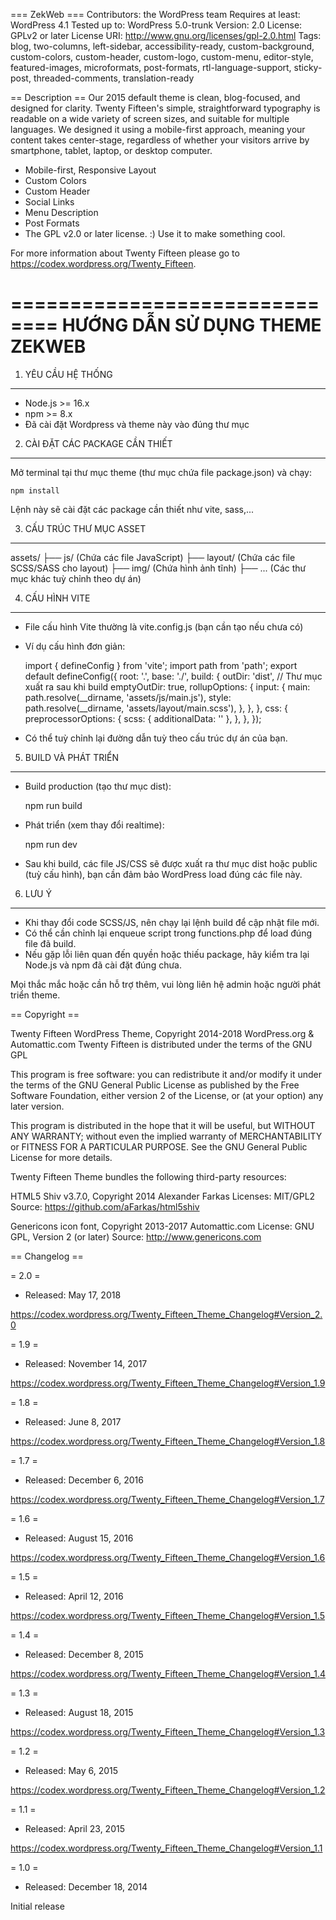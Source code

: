=== ZekWeb ===
Contributors: the WordPress team
Requires at least: WordPress 4.1
Tested up to: WordPress 5.0-trunk
Version: 2.0
License: GPLv2 or later
License URI: http://www.gnu.org/licenses/gpl-2.0.html
Tags: blog, two-columns, left-sidebar, accessibility-ready, custom-background, custom-colors, custom-header, custom-logo, custom-menu, editor-style, featured-images, microformats, post-formats, rtl-language-support, sticky-post, threaded-comments, translation-ready

== Description ==
Our 2015 default theme is clean, blog-focused, and designed for clarity. Twenty Fifteen's simple, straightforward typography is readable on a wide variety of screen sizes, and suitable for multiple languages. We designed it using a mobile-first approach, meaning your content takes center-stage, regardless of whether your visitors arrive by smartphone, tablet, laptop, or desktop computer.

* Mobile-first, Responsive Layout
* Custom Colors
* Custom Header
* Social Links
* Menu Description
* Post Formats
* The GPL v2.0 or later license. :) Use it to make something cool.

For more information about Twenty Fifteen please go to https://codex.wordpress.org/Twenty_Fifteen.

==============================
HƯỚNG DẪN SỬ DỤNG THEME ZEKWEB
==============================

1. YÊU CẦU HỆ THỐNG
-------------------
- Node.js >= 16.x
- npm >= 8.x
- Đã cài đặt Wordpress và theme này vào đúng thư mục

2. CÀI ĐẶT CÁC PACKAGE CẦN THIẾT
---------------------------------
Mở terminal tại thư mục theme (thư mục chứa file package.json) và chạy:

    npm install

Lệnh này sẽ cài đặt các package cần thiết như vite, sass,...

3. CẤU TRÚC THƯ MỤC ASSET
-------------------------
assets/
├── js/         (Chứa các file JavaScript)
├── layout/     (Chứa các file SCSS/SASS cho layout)
├── img/        (Chứa hình ảnh tĩnh)
├── ...         (Các thư mục khác tuỳ chỉnh theo dự án)

4. CẤU HÌNH VITE
----------------
- File cấu hình Vite thường là vite.config.js (bạn cần tạo nếu chưa có)
- Ví dụ cấu hình đơn giản:

    import { defineConfig } from 'vite';
    import path from 'path';
    export default defineConfig({
      root: '.',
      base: './',
      build: {
        outDir: 'dist', // Thư mục xuất ra sau khi build
        emptyOutDir: true,
        rollupOptions: {
          input: {
            main: path.resolve(__dirname, 'assets/js/main.js'),
            style: path.resolve(__dirname, 'assets/layout/main.scss'),
          },
        },
      },
      css: {
        preprocessorOptions: {
          scss: {
            additionalData: ''
          },
        },
      },
    });

- Có thể tuỳ chỉnh lại đường dẫn tuỳ theo cấu trúc dự án của bạn.

5. BUILD VÀ PHÁT TRIỂN
----------------------
- Build production (tạo thư mục dist):

    npm run build

- Phát triển (xem thay đổi realtime):

    npm run dev

- Sau khi build, các file JS/CSS sẽ được xuất ra thư mục dist hoặc public (tuỳ cấu hình), bạn cần đảm bảo WordPress load đúng các file này.

6. LƯU Ý
--------
- Khi thay đổi code SCSS/JS, nên chạy lại lệnh build để cập nhật file mới.
- Có thể cần chỉnh lại enqueue script trong functions.php để load đúng file đã build.
- Nếu gặp lỗi liên quan đến quyền hoặc thiếu package, hãy kiểm tra lại Node.js và npm đã cài đặt đúng chưa.

Mọi thắc mắc hoặc cần hỗ trợ thêm, vui lòng liên hệ admin hoặc người phát triển theme.

== Copyright ==

Twenty Fifteen WordPress Theme, Copyright 2014-2018 WordPress.org & Automattic.com
Twenty Fifteen is distributed under the terms of the GNU GPL

This program is free software: you can redistribute it and/or modify
it under the terms of the GNU General Public License as published by
the Free Software Foundation, either version 2 of the License, or
(at your option) any later version.

This program is distributed in the hope that it will be useful,
but WITHOUT ANY WARRANTY; without even the implied warranty of
MERCHANTABILITY or FITNESS FOR A PARTICULAR PURPOSE. See the
GNU General Public License for more details.

Twenty Fifteen Theme bundles the following third-party resources:

HTML5 Shiv v3.7.0, Copyright 2014 Alexander Farkas
Licenses: MIT/GPL2
Source: https://github.com/aFarkas/html5shiv

Genericons icon font, Copyright 2013-2017 Automattic.com
License: GNU GPL, Version 2 (or later)
Source: http://www.genericons.com

== Changelog ==

= 2.0 =
* Released: May 17, 2018

https://codex.wordpress.org/Twenty_Fifteen_Theme_Changelog#Version_2.0

= 1.9 =
* Released: November 14, 2017

https://codex.wordpress.org/Twenty_Fifteen_Theme_Changelog#Version_1.9

= 1.8 =
* Released: June 8, 2017

https://codex.wordpress.org/Twenty_Fifteen_Theme_Changelog#Version_1.8

= 1.7 =
* Released: December 6, 2016

https://codex.wordpress.org/Twenty_Fifteen_Theme_Changelog#Version_1.7

= 1.6 =
* Released: August 15, 2016

https://codex.wordpress.org/Twenty_Fifteen_Theme_Changelog#Version_1.6

= 1.5 =
* Released: April 12, 2016

https://codex.wordpress.org/Twenty_Fifteen_Theme_Changelog#Version_1.5

= 1.4 =
* Released: December 8, 2015

https://codex.wordpress.org/Twenty_Fifteen_Theme_Changelog#Version_1.4

= 1.3 =
* Released: August 18, 2015

https://codex.wordpress.org/Twenty_Fifteen_Theme_Changelog#Version_1.3

= 1.2 =
* Released: May 6, 2015

https://codex.wordpress.org/Twenty_Fifteen_Theme_Changelog#Version_1.2

= 1.1 =
* Released: April 23, 2015

https://codex.wordpress.org/Twenty_Fifteen_Theme_Changelog#Version_1.1

= 1.0 =
* Released: December 18, 2014

Initial release
